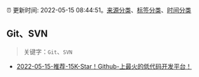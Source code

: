 :alarm_clock: 更新时间: 2022-05-15 08:44:51。[来源分类](../README.md)、[标签分类](../TAGS.md)、[时间分类](../TIMELINE.md)

## Git、SVN


> 关键字：`Git`、`SVN`



- [2022-05-15-推荐-15K-Star！Github-上最火的低代码开发平台！](https://toutiao.io/k/3qv24va) 